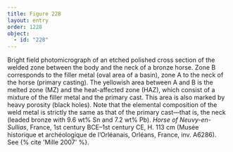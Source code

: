 ```yaml
---
title: Figure 228
layout: entry
order: 1228
object:
  - id: "228"
---
```


Bright field photomicrograph of an etched polished cross section of the welded zone between the body and the neck of a bronze horse. Zone B corresponds to the filler metal (oval area of a basin), zone A to the neck of the horse (primary casting). The yellowish area between A and B is the melted zone (MZ) and the heat-affected zone (HAZ), which consist of a mixture of the filler metal and the primary cast. This area is also marked by heavy porosity (black holes). Note that the elemental composition of the weld metal is strictly the same as that of the primary cast—that is, the neck (leaded bronze with 9.6 wt% Sn and 7.2 wt% Pb). *Horse of Neuvy-en-Sullias*, France, 1st century BCE–1st century CE, H. 113 cm (Musée historique et archéologique de l’Orléanais, Orléans, France, inv. A6286). See {% cite 'Mille 2007' %}.
